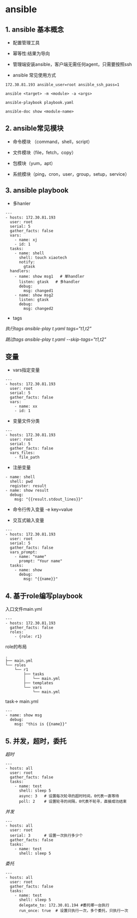# ansible

## 1. ansible 基本概念

* 配置管理工具

* 幂等性:结果为导向

* 管理端安装ansible，客户端无需任何agent，只需要按照ssh

* ansible 常见使用方式

`172.30.81.193 ansible_user=root ansible_ssh_pass=1`

```
ansible <target> -m <module> -a <args>

ansible-playbook playbook.yaml

ansible-doc show <module-name>
```

## 2. ansible常见模块

* 命令模块 （command，shell，script）

* 文件模块（file，fetch，copy）

* 包模块（yum，apt）

* 系统模块（ping，cron，user，group，setup，service）

## 3. ansible playbook

* 多hanler

```
---
- hosts: 172.30.81.193
  user: root
  serial: 5
  gather_facts: false
  vars:
    - name: xj
    - id: 1
  tasks:
    - name: shell
      shell: touch xiaotech
      notify: 
        gtask
  handlers:
    - name: show msg1   # 单handler
      listen: gtask   # 多handler
      debug:
        msg: changed1
    - name: show msg2
      listen: gtask
      debug:
        msg: changed2
```

* tags 

*执行tags ansible-play t.yaml tags="t1,t2"*

*跳过tags ansible-play t.yaml --skip-tags="t1,t2"*


## 变量

* vars指定变量

```
---
- hosts: 172.30.81.193
  user: root
  serial: 5
  gather_facts: false
  vars:
    - name: xx
    - id: 1
```

* 变量文件分类

```
---
- hosts: 172.30.81.193
  user: root
  serial: 5
  gather_facts: false
  vars_files:
    - file_path
```

* 注册变量

```
- name: shell
  shell: pwd
  register: result
- name: show result
  debug:
    msg: "{{result.stdout_lines}}"
```

* 命令行传入变量 -e key=value

* 交互式输入变量

```
---
- hosts: 172.30.81.193
  user: root
  serial: 5
  gather_facts: false
  vars_prompt:
    - name: "name"
      prompt: "Your name"
  tasks:
    - name: show
      debug:
        msg: "{{name}}"
```

## 4. 基于role编写playbook

入口文件main.yml

```
---
- hosts: 172.30.81.193
  gather_facts: false
  roles:
    - {role: r1}
```

role的布局

```
.
├── main.yml
└── roles
    └── r1
        ├── tasks
        │   └── main.yml
        ├── templates
        └── vars
            └── main.yml
```

task-> main.yml

```
---
- name: show msg
  debug:
    msg: "this is {{name}}"
```

## 5. 并发，超时，委托 

*超时*

```
---
- hosts: all
  user: root
  gather_facts: false
  tasks:
    - name: test
      shell: sleep 5
      async: 3   # 设置每次轮寻的超时时间，0代表一直等待
      poll: 2    # 设置轮寻的间隔，0代表不轮寻，直接成功结束
```

*并发*

```
---
- hosts: all
  user: root
  serial: 3      # 设置一次执行多少个
  gather_facts: false
  tasks:
    - name: test
      shell: sleep 5
```

*委托*

```
---
- hosts: all
  user: root
  gather_facts: false
  tasks:
    - name: test
      shell: sleep 5
      delegate_to: 172.30.81.194 #委托哪一台执行
      run_once: true  # 设置只执行一次，多个委托，只执行一次
```
